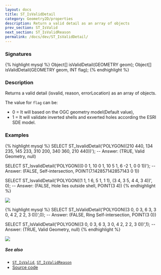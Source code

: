```yaml
---
layout: docs
title: ST_IsValidDetail
category: Geometry2D/properties
description: Return a valid detail as an array of objects
prev_section: ST_IsValid
next_section: ST_IsValidReason
permalink: /docs/dev/ST_IsValidDetail/
---
```


### Signatures

{% highlight mysql %}
Object[] isValidDetail(GEOMETRY geom);
Object[] isValidDetail(GEOMETRY geom, INT flag);
{% endhighlight %}

### Description
Returns a valid detail (isvalid, reason, errorLocation) as an array of objects.

The value for `flag` can be:
* 0 = It will based on the OGC geometry model(Default value),
* 1 = It will validate inverted shells and exverted holes according the ESRI SDE model. 

### Examples

{% highlight mysql %}
SELECT ST_IsvalidDetail('POLYGON((210 440, 134 235, 145 233, 
                                  310 200, 340 360, 210 440))');
-- Answer: (TRUE, Valid Geometry, null)

SELECT ST_IsvalidDetail('POLYGON((0 0 1, 10 0 1, 10 5 1, 6 -2 1, 
                                  0 0 1))');
-- Answer: (FALSE, Self-intersection, POINT(7.142857142857143 0 1))

SELECT ST_IsvalidDetail('POLYGON((1 1, 1 6, 5 1, 1 1), 
                                 (3 4, 3 5, 4 4, 3 4))', 0);
-- Answer: (FALSE, Hole lies outside shell, POINT(3 4))
{% endhighlight %}

<img class="displayed" src="../ST_IsValidDetail_1.png"/>

{% highlight mysql %}
SELECT ST_IsValidDetail('POLYGON((3 0, 0 3, 6 3, 3 0, 4 2, 2 2,
                                  3 0))',0);
-- Answer: (FALSE, Ring Self-intersection, POINT(3 0))

SELECT ST_IsValidDetail('POLYGON((3 0, 0 3, 6 3, 3 0, 4 2, 2 2,
                                  3 0))',1);
-- Answer: (TRUE, Valid Geometry, null)
{% endhighlight %}

<img class="displayed" src="../ST_IsValidDetail_2.png"/>

##### See also

* [`ST_IsValid`](../ST_IsValid), [`ST_IsValidReason`](../ST_IsValidReason)
* <a href="https://github.com/irstv/H2GIS/blob/847a47a2bd304a556434b89c2d31ab3ba547bcd0/h2spatial-ext/src/main/java/org/h2gis/h2spatialext/function/spatial/properties/ST_IsValidDetail.java" target="_blank">Source code</a>